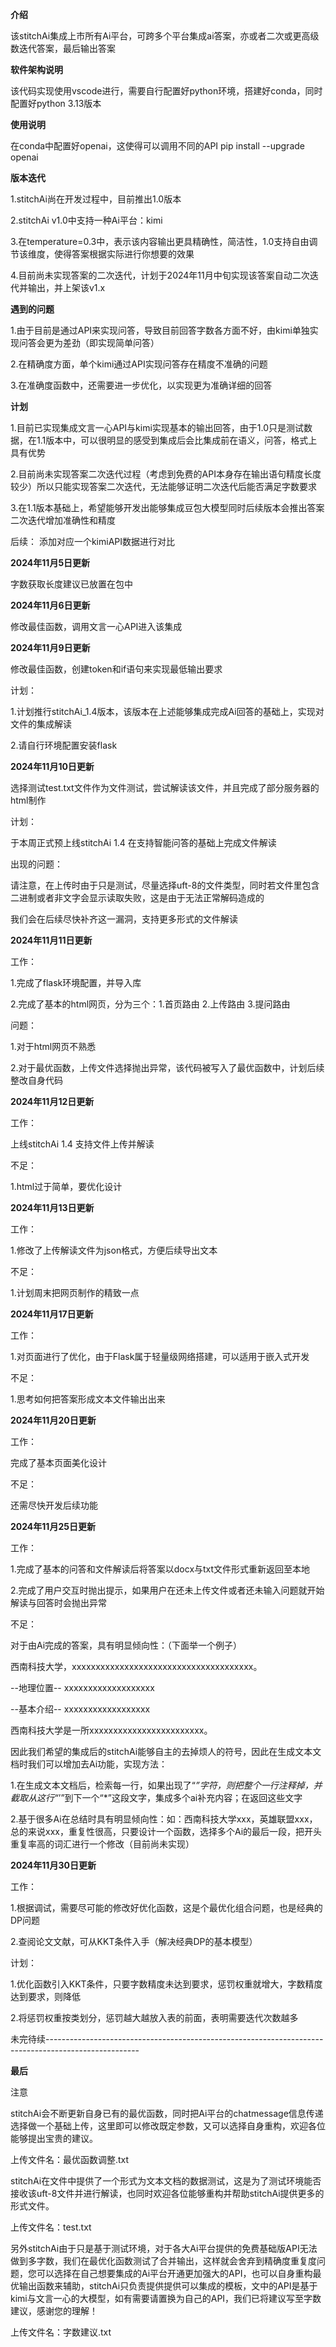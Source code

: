 **介绍** 

该stitchAi集成上市所有Ai平台，可跨多个平台集成ai答案，亦或者二次或更高级数迭代答案，最后输出答案

**软件架构说明**

该代码实现使用vscode进行，需要自行配置好python环境，搭建好conda，同时配置好python 3.13版本

**使用说明**

在conda中配置好openai，这使得可以调用不同的API
pip install --upgrade openai

**版本迭代**

1.stitchAi尚在开发过程中，目前推出1.0版本

2.stitchAi v1.0中支持一种Ai平台：kimi  

3.在temperature=0.3中，表示该内容输出更具精确性，简洁性，1.0支持自由调节该维度，使得答案根据实际进行你想要的效果

4.目前尚未实现答案的二次迭代，计划于2024年11月中旬实现该答案自动二次迭代并输出，并上架该v1.x

**遇到的问题** 

1.由于目前是通过API来实现问答，导致目前回答字数各方面不好，由kimi单独实现问答会更为差劲（即实现简单问答） 

2.在精确度方面，单个kimi通过API实现问答存在精度不准确的问题 

3.在准确度函数中，还需要进一步优化，以实现更为准确详细的回答

**计划**

1.目前已实现集成文言一心API与kimi实现基本的输出回答，由于1.0只是测试数据，在1.1版本中，可以很明显的感受到集成后会比集成前在语义，问答，格式上具有优势 

2.目前尚未实现答案二次迭代过程（考虑到免费的API本身存在输出语句精度长度较少）所以只能实现答案二次迭代，无法能够证明二次迭代后能否满足字数要求 

3.在1.1版本基础上，希望能够开发出能够集成豆包大模型同时后续版本会推出答案二次迭代增加准确性和精度

后续： 添加对应一个kimiAPI数据进行对比 

**2024年11月5日更新**

字数获取长度建议已放置在包中

**2024年11月6日更新**

修改最佳函数，调用文言一心API进入该集成

**2024年11月9日更新**

修改最佳函数，创建token和if语句来实现最低输出要求

计划：

1.计划推行stitchAi_1.4版本，该版本在上述能够集成完成Ai回答的基础上，实现对文件的集成解读

2.请自行环境配置安装flask

**2024年11月10日更新**

选择测试test.txt文件作为文件测试，尝试解读该文件，并且完成了部分服务器的html制作

计划：

于本周正式预上线stitchAi 1.4 在支持智能问答的基础上完成文件解读

出现的问题：

请注意，在上传时由于只是测试，尽量选择uft-8的文件类型，同时若文件里包含二进制或者非文字会显示读取失败，这是由于无法正常解码造成的

我们会在后续尽快补齐这一漏洞，支持更多形式的文件解读

**2024年11月11日更新**

工作：

1.完成了flask环境配置，并导入库

2.完成了基本的html网页，分为三个：1.首页路由 2.上传路由 3.提问路由

问题：

1.对于html网页不熟悉

2.对于最优函数，上传文件选择抛出异常，该代码被写入了最优函数中，计划后续整改自身代码

**2024年11月12日更新**

工作：

上线stitchAi 1.4 支持文件上传并解读

不足：

1.html过于简单，要优化设计

**2024年11月13日更新**

工作：

1.修改了上传解读文件为json格式，方便后续导出文本

不足：

1.计划周末把网页制作的精致一点

**2024年11月17日更新**

工作：

1.对页面进行了优化，由于Flask属于轻量级网络搭建，可以适用于嵌入式开发

不足：

1.思考如何把答案形成文本文件输出出来

**2024年11月20日更新**

工作：

完成了基本页面美化设计

不足：

还需尽快开发后续功能

**2024年11月25日更新**

工作：

1.完成了基本的问答和文件解读后将答案以docx与txt文件形式重新返回至本地

2.完成了用户交互时抛出提示，如果用户在还未上传文件或者还未输入问题就开始解读与回答时会抛出异常

不足：

对于由Ai完成的答案，具有明显倾向性：（下面举一个例子）

西南科技大学，xxxxxxxxxxxxxxxxxxxxxxxxxxxxxxxxxxxxxx。

--地理位置--  xxxxxxxxxxxxxxxxxxx

--基本介绍--  xxxxxxxxxxxxxxxxxx

西南科技大学是一所xxxxxxxxxxxxxxxxxxxxxxxx。

因此我们希望的集成后的stitchAi能够自主的去掉烦人的符号，因此在生成文本文档时我们可以增加去Ai功能，实现方法：

1.在生成文本文档后，检索每一行，如果出现了“*”字符，则把整个一行注释掉，并截取从这行“*’”到下一个“*”这段文字，集成多个ai补充内容；在返回这些文字

2.基于很多Ai在总结时具有明显倾向性：如：西南科技大学xxx，英雄联盟xxx，总的来说xxx，重复性很高，只要设计一个函数，选择多个Ai的最后一段，把开头重复率高的词汇进行一个修改（目前尚未实现）

**2024年11月30日更新**

工作：

1.根据调试，需要尽可能的修改好优化函数，这是个最优化组合问题，也是经典的DP问题

2.查阅论文文献，可从KKT条件入手（解决经典DP的基本模型）

计划：

1.优化函数引入KKT条件，只要字数精度未达到要求，惩罚权重就增大，字数精度达到要求，则降低

2.将惩罚权重按类划分，惩罚越大越放入表的前面，表明需要迭代次数越多

未完待续-----------------------------------------------------------------------------------------------------

**最后**

注意

stitchAi会不断更新自身已有的最优函数，同时把Ai平台的chatmessage信息传递选择做一个基础上传，这里即可以修改既定参数，又可以选择自身重构，欢迎各位能够提出宝贵的建议。

上传文件名：最优函数调整.txt

stitchAi在文件中提供了一个形式为文本文档的数据测试，这是为了测试环境能否接收该uft-8文件并进行解读，也同时欢迎各位能够重构并帮助stitchAi提供更多的形式文件。

上传文件名：test.txt

另外stitchAi由于只是基于测试环境，对于各大Ai平台提供的免费基础版API无法做到多字数，我们在最优化函数测试了合并输出，这样就会舍弃到精确度重复度问题，您可以选择在自己想要集成的Ai平台开通更加强大的API，也可以自身重构最优输出函数来辅助，stitchAi只负责提供提供可以集成的模板，文中的API是基于kimi与文言一心的大模型，如有需要请置换为自己的API，我们已将建议写至字数建议，感谢您的理解！

上传文件名：字数建议.txt
